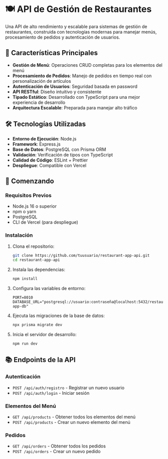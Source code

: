 # 🍽️ API de Gestión de Restaurantes

Una API de alto rendimiento y escalable para sistemas de gestión de restaurantes, construida con tecnologías modernas para manejar menús, procesamiento de pedidos y autenticación de usuarios.

## 🚀 Características Principales

- **Gestión de Menú**: Operaciones CRUD completas para los elementos del menú
- **Procesamiento de Pedidos**: Manejo de pedidos en tiempo real con personalización de artículos
- **Autenticación de Usuarios**: Seguridad basada en password
- **API RESTful**: Diseño intuitivo y consistente
- **Tipado Estático**: Desarrollado con TypeScript para una mejor experiencia de desarrollo
- **Arquitectura Escalable**: Preparada para manejar alto tráfico

## 🛠️ Tecnologías Utilizadas

- **Entorno de Ejecución**: Node.js
- **Framework**: Express.js
- **Base de Datos**: PostgreSQL con Prisma ORM
- **Validación**: Verificación de tipos con TypeScript
- **Calidad de Código**: ESLint + Prettier
- **Despliegue**: Compatible con Vercel

## 🚀 Comenzando

### Requisitos Previos

- Node.js 16 o superior
- npm o yarn
- PostgreSQL
- CLI de Vercel (para despliegue)

### Instalación

1. Clona el repositorio:

   ```bash
   git clone https://github.com/tuusuario/restaurant-app-api.git
   cd restaurant-app-api
   ```

2. Instala las dependencias:

   ```bash
   npm install
   ```

3. Configura las variables de entorno:

   ```env
   PORT=8010
   DATABASE_URL="postgresql://usuario:contraseña@localhost:5432/restaurant-app-db"
   ```

4. Ejecuta las migraciones de la base de datos:

   ```bash
   npx prisma migrate dev
   ```

5. Inicia el servidor de desarrollo:
   ```bash
   npm run dev
   ```

## 📚 Endpoints de la API

### Autenticación

- `POST /api/auth/registro` - Registrar un nuevo usuario
- `POST /api/auth/login` - Iniciar sesión

### Elementos del Menú

- `GET /api/products` - Obtener todos los elementos del menú
- `POST /api/products` - Crear un nuevo elemento del menú

### Pedidos

- `GET /api/orders` - Obtener todos los pedidos
- `POST /api/orders` - Crear un nuevo pedido
